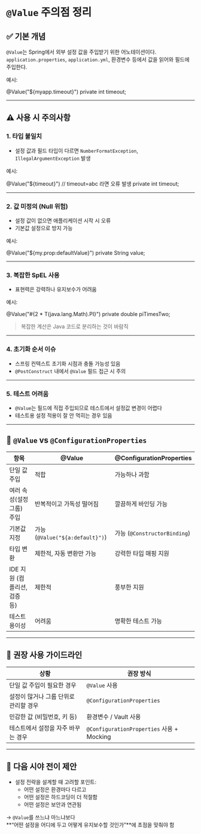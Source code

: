 # `@Value` 주의점 정리

## ✅ 기본 개념

`@Value`는 Spring에서 외부 설정 값을 주입받기 위한 어노테이션이다.  
`application.properties`, `application.yml`, 환경변수 등에서 값을 읽어와 필드에 주입한다.

예시:

@Value("${myapp.timeout}")
private int timeout;

---

## ⚠️ 사용 시 주의사항

### 1. 타입 불일치

- 설정 값과 필드 타입이 다르면 `NumberFormatException`, `IllegalArgumentException` 발생

예시:

@Value("${timeout}") // timeout=abc 라면 오류 발생
private int timeout;

---

### 2. 값 미정의 (Null 위험)

- 설정 값이 없으면 애플리케이션 시작 시 오류
- 기본값 설정으로 방지 가능

예시:

@Value("${my.prop:defaultValue}")
private String value;

---

### 3. 복잡한 SpEL 사용

- 표현력은 강력하나 유지보수가 어려움

예시:

@Value("#{2 * T(java.lang.Math).PI}")
private double piTimesTwo;

> 복잡한 계산은 Java 코드로 분리하는 것이 바람직

---

### 4. 초기화 순서 이슈

- 스프링 컨텍스트 초기화 시점과 충돌 가능성 있음
- `@PostConstruct` 내에서 `@Value` 필드 접근 시 주의

---

### 5. 테스트 어려움

- `@Value`는 필드에 직접 주입되므로 테스트에서 설정값 변경이 어렵다
- 테스트용 설정 적용이 잘 안 먹히는 경우 있음

---

## 📌 `@Value` vs `@ConfigurationProperties`

| 항목                         | @Value                         | @ConfigurationProperties           |
|----------------------------|--------------------------------|------------------------------------|
| 단일 값 주입                | 적합                            | 가능하나 과함                      |
| 여러 속성(설정 그룹) 주입     | 반복적이고 가독성 떨어짐         | 깔끔하게 바인딩 가능               |
| 기본값 지정                  | 가능 (`@Value("${a:default}")`) | 가능 (`@ConstructorBinding`)       |
| 타입 변환                    | 제한적, 자동 변환만 가능         | 강력한 타입 매핑 지원              |
| IDE 지원 (컴플리션, 검증 등) | 제한적                          | 풍부한 지원                        |
| 테스트 용이성                | 어려움                          | 명확한 테스트 가능                 |

---

## 🧭 권장 사용 가이드라인

| 상황                              | 권장 방식                  |
|----------------------------------|---------------------------|
| 단일 값 주입이 필요한 경우           | `@Value` 사용              |
| 설정이 많거나 그룹 단위로 관리할 경우 | `@ConfigurationProperties` |
| 민감한 값 (비밀번호, 키 등)       | 환경변수 / Vault 사용      |
| 테스트에서 설정을 자주 바꾸는 경우   | `@ConfigurationProperties` 사용 + Mocking |

---

## 🔄 다음 시야 전이 제안

- 설정 전략을 설계할 때 고려할 포인트:
  - 어떤 설정은 환경마다 다르고
  - 어떤 설정은 하드코딩이 더 적절함
  - 어떤 설정은 보안과 연관됨

→ `@Value`를 쓰느냐 마느냐보다  
**“어떤 설정을 어디에 두고 어떻게 유지보수할 것인가”**에 초점을 맞춰야 함
